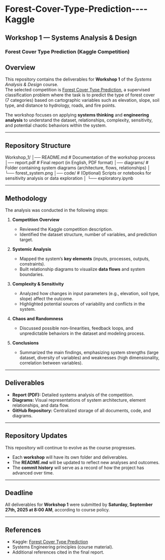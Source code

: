 # Forest-Cover-Type-Prediction----Kaggle

## Workshop 1 — Systems Analysis & Design  
### Forest Cover Type Prediction (Kaggle Competition)  

## Overview  
This repository contains the deliverables for **Workshop 1** of the *Systems Analysis & Design* course.  
The selected competition is [Forest Cover Type Prediction](https://www.kaggle.com/competitions/forest-cover-type-prediction), a supervised classification problem where the task is to predict the type of forest cover (7 categories) based on cartographic variables such as elevation, slope, soil type, and distance to hydrology, roads, and fire points.  

The workshop focuses on applying **systems thinking** and **engineering analysis** to understand the dataset, relationships, complexity, sensitivity, and potential chaotic behaviors within the system.  

---

## Repository Structure  
Workshop_1/
│── README.md # Documentation of the workshop process
│── report.pdf # Final report (in English, PDF format)
│── diagrams/ # Folder containing system diagrams (architecture, flows, relationships)
│ └── forest_system.png
│── code/ # (Optional) Scripts or notebooks for sensitivity analysis or data exploration
│ └── exploratory.ipynb


---

## Methodology  
The analysis was conducted in the following steps:  

1. **Competition Overview**  
   - Reviewed the Kaggle competition description.  
   - Identified the dataset structure, number of variables, and prediction target.  

2. **Systemic Analysis**  
   - Mapped the system’s **key elements** (inputs, processes, outputs, constraints).  
   - Built relationship diagrams to visualize **data flows** and system boundaries.  

3. **Complexity & Sensitivity**  
   - Analyzed how changes in input parameters (e.g., elevation, soil type, slope) affect the outcome.  
   - Highlighted potential sources of variability and conflicts in the system.  

4. **Chaos and Randomness**  
   - Discussed possible non-linearities, feedback loops, and unpredictable behaviors in the dataset and modeling process.  

5. **Conclusions**  
   - Summarized the main findings, emphasizing system strengths (large dataset, diversity of variables) and weaknesses (high dimensionality, correlation between variables).  

---

## Deliverables  
- **Report (PDF):** Detailed systems analysis of the competition.  
- **Diagrams:** Visual representations of system architecture, element relationships, and data flow.  
- **GitHub Repository:** Centralized storage of all documents, code, and diagrams.  

---

## Repository Updates  
This repository will continue to evolve as the course progresses.  
- Each **workshop** will have its own folder and deliverables.  
- The **README.md** will be updated to reflect new analyses and outcomes.  
- The **commit history** will serve as a record of how the project has advanced over time.  

---

## Deadline  
All deliverables for **Workshop 1** were submitted by **Saturday, September 27th, 2025 at 8:00 AM**, according to course policy.  

---

## References  
- Kaggle: [Forest Cover Type Prediction](https://www.kaggle.com/competitions/forest-cover-type-prediction)  
- Systems Engineering principles (course material).  
- Additional references cited in the final report.  
